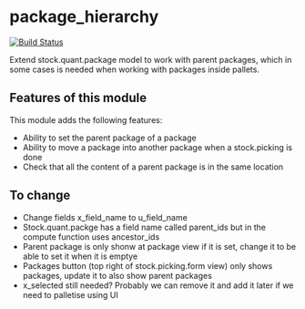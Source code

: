 # package_hierarchy

[![Build Status](https://travis-ci.org/unipartdigital/odoo-package-hierarchy.svg?branch=master)](https://travis-ci.org/unipartdigital/odoo-package-hierarchy)

Extend stock.quant.package model to work with parent packages, which in some cases is needed when working with packages inside pallets.

## Features of this module

This module adds the following features:
* Ability to set the parent package of a package
* Ability to move a package into another package when a stock.picking is done
* Check that all the content of a parent package is in the same location


## To change
* Change fields x_field_name to u_field_name
* Stock.quant.packge has a field name called parent_ids but in the compute function uses ancestor_ids
* Parent package is only shonw at package view if it is set, change it to be able to set it when it is emptye
* Packages button (top right of stock.picking.form view) only shows packages, update it to also show parent packages
* x_selected still needed? Probably we can remove it and add it later if we need to palletise using UI
